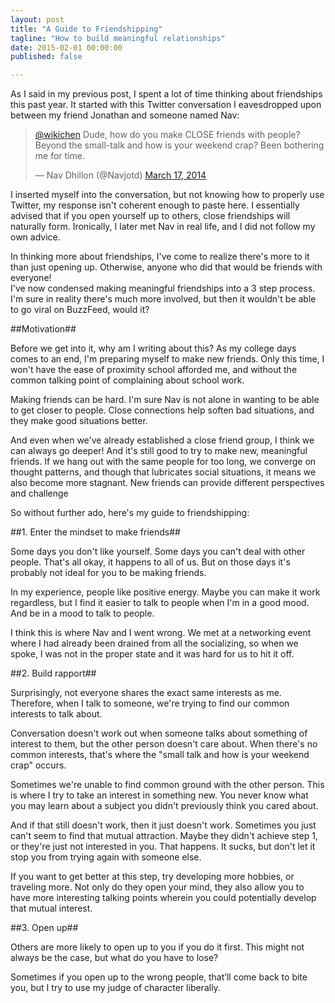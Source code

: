 ```yaml
---
layout: post
title: "A Guide to Friendshipping"
tagline: "How to build meaningful relationships"
date: 2015-02-01 00:00:00
published: false

---
```


As I said in my previous post, I spent a lot of time thinking about friendships 
this past year. It started with this Twitter conversation I eavesdropped upon 
between my friend Jonathan and someone named Nav:

<blockquote class="twitter-tweet" data-conversation="none" lang="en"><p><a href="https://twitter.com/wikichen">@wikichen</a> Dude, how do you make CLOSE friends with people? Beyond the small-talk and how is your weekend crap? Been bothering me for time.</p>&mdash; Nav Dhillon (@Navjotd) <a href="https://twitter.com/Navjotd/status/445673386547503104">March 17, 2014</a></blockquote>
<script async src="//platform.twitter.com/widgets.js" charset="utf-8"></script>

I inserted myself into the conversation, but not knowing how to properly use 
Twitter, my response isn't coherent enough to paste here. I essentially advised 
that if you open yourself up to others, close friendships will naturally form. 
Ironically, I later met Nav in real life, and I did not follow my own advice.

In thinking more about friendships, I've come to realize there's more to it than 
just opening up. Otherwise, anyone who did that would be friends with everyone!  
I've now condensed making meaningful friendships into a 3 step process. I'm sure 
in reality there's much more involved, but then it wouldn't be able to go viral 
on BuzzFeed, would it?

##Motivation##

Before we get into it, why am I writing about this? As my college days comes to 
an end, I'm preparing myself to make new friends. Only this time, I won't have 
the ease of proximity school afforded me, and without the common talking point 
of complaining about school work.

Making friends can be hard. I'm sure Nav is not alone in wanting to be able to 
get closer to people. Close connections help soften bad situations, and they 
make good situations better. <citation>

And even when we've already established a close friend group, I think we can 
always go deeper! And it's still good to try to make new, meaningful friends. If 
we hang out with the same people for too long, we converge on thought patterns, 
and though that lubricates social situations, it means we also become more 
stagnant.  New friends can provide different perspectives and challenge 

So without further ado, here's my guide to friendshipping:

##1. Enter the mindset to make friends##

Some days you don't like yourself. Some days you can't deal with other people. 
That's all okay, it happens to all of us. But on those days it's probably not 
ideal for you to be making friends.

In my experience, people like positive energy. Maybe you can make it work 
regardless, but I find it easier to talk to people when I'm in a good mood. And 
be in a mood to talk to people.

I think this is where Nav and I went wrong. We met at a networking event where I 
had already been drained from all the socializing, so when we spoke, I was not 
in the proper state and it was hard for us to hit it off.

##2. Build rapport##

Surprisingly, not everyone shares the exact same interests as me. Therefore, 
when I talk to someone, we're trying to find our common interests to talk about.

Conversation doesn't work out when someone talks about something of interest to 
them, but the other person doesn't care about. When there's no common interests, 
that's where the "small talk and how is your weekend crap" occurs.

Sometimes we're unable to find common ground with the other person.  This is 
where I try to take an interest in something new. You never know what you may 
learn about a subject you didn't previously think you cared about.

And if that still doesn't work, then it just doesn't work. Sometimes you just 
can't seem to find that mutual attraction. Maybe they didn't achieve step 1, or 
they're just not interested in you. That happens. It sucks, but don't let it 
stop you from trying again with someone else. 

If you want to get better at this step, try developing more hobbies, or 
traveling more. Not only do they open your mind, they also allow you to have 
more interesting talking points wherein you could potentially develop that 
mutual interest.

##3. Open up##

Others are more likely to open up to you if you do it first. This might not 
always be the case, but what do you have to lose?

Sometimes if you open up to the wrong people, that’ll come back to bite you, but 
I try to use my judge of character liberally.

